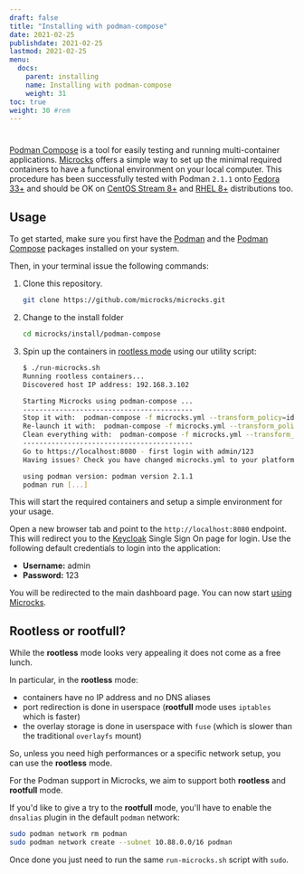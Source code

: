 ```yaml
---
draft: false
title: "Installing with podman-compose"
date: 2021-02-25
publishdate: 2021-02-25
lastmod: 2021-02-25
menu:
  docs:
    parent: installing
    name: Installing with podman-compose
    weight: 31
toc: true
weight: 30 #rem
---
```


# 

[Podman Compose](https://github.com/containers/podman-compose) is a tool for easily testing and running multi-container applications. [Microcks](https://microcks.io/) offers a simple way to set up the minimal required containers to have a functional environment on your local computer. This procedure has been successfully tested with Podman `2.1.1` onto [Fedora 33+](https://getfedora.org/) and should be OK on [CentOS Stream 8+](https://www.centos.org/centos-stream/) and [RHEL 8+](https://www.redhat.com/en/technologies/linux-platforms/enterprise-linux) distributions too.

## Usage

To get started, make sure you first have the [Podman](https://podman.io/getting-started/installation) and the [Podman Compose](https://github.com/containers/podman-compose) packages installed on your system.

Then, in your terminal issue the following commands:

1. Clone this repository.

   ```sh
   git clone https://github.com/microcks/microcks.git
   ```

2. Change to the install folder

   ```sh
   cd microcks/install/podman-compose
   ```

3. Spin up the containers in [rootless mode](https://github.com/containers/podman/blob/master/docs/tutorials/rootless_tutorial.md) using our utility script:

   ```sh
   $ ./run-microcks.sh
   Running rootless containers...
   Discovered host IP address: 192.168.3.102
   
   Starting Microcks using podman-compose ...
   ------------------------------------------
   Stop it with:  podman-compose -f microcks.yml --transform_policy=identity stop
   Re-launch it with:  podman-compose -f microcks.yml --transform_policy=identity start
   Clean everything with:  podman-compose -f microcks.yml --transform_policy=identity down
   ------------------------------------------
   Go to https://localhost:8080 - first login with admin/123
   Having issues? Check you have changed microcks.yml to your platform
   
   using podman version: podman version 2.1.1
   podman run [...]
   ```

This will start the required containers and setup a simple environment for your usage.

Open a new browser tab and point to the `http://localhost:8080` endpoint. This will redirect you to the [Keycloak](https://www.keycloak.org/) Single Sign On page for login. Use the following default credentials to login into the application:

* **Username:** admin
* **Password:** 123

You will be redirected to the main dashboard page. You can now start [using Microcks](https://microcks.io/documentation/getting-started/#using-microcks).

## Rootless or rootfull?

While the **rootless** mode looks very appealing it does not come as a free lunch.

In particular, in the **rootless** mode:

* containers have no IP address and no DNS aliases
* port redirection is done in userspace (**rootfull** mode uses `iptables` which is faster)
* the overlay storage is done in userspace with `fuse` (which is slower than the traditional `overlayfs` mount)

So, unless you need high performances or a specific network setup, you can use the **rootless** mode.

For the Podman support in Microcks, we aim to support both **rootless** and **rootfull** mode.

If you'd like to give a try to the **rootfull** mode, you'll have to enable the `dnsalias` plugin in the default `podman` network:

```sh
sudo podman network rm podman
sudo podman network create --subnet 10.88.0.0/16 podman
```

Once done you just need to run the same `run-microcks.sh` script with `sudo`.